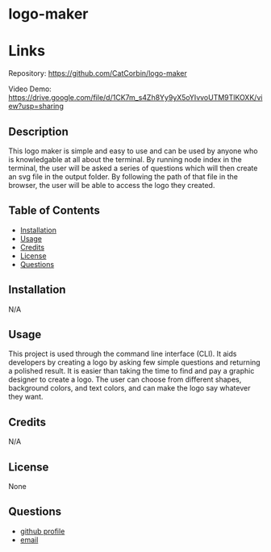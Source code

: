 # logo-maker

# Links

Repository:
https://github.com/CatCorbin/logo-maker

Video Demo:
https://drive.google.com/file/d/1CK7m_s4Zh8Yy9yX5oYIvvoUTM9TlKOXK/view?usp=sharing


## Description

This logo maker is simple and easy to use and can be used by anyone who is knowledgable at all about the terminal. By running node index in the terminal, the user will be asked a series of questions which will then create an svg file in the output folder. By following the path of that file in the browser, the user will be able to access the logo they created.

## Table of Contents

- [Installation](#installation)
- [Usage](#usage)
- [Credits](#credits)
- [License](#license)
- [Questions](#questions)

## Installation

N/A

## Usage

 This project is used through the command line interface (CLI). It aids developers by creating a logo by asking few simple questions and returning a polished result. It is easier than taking the time to find and pay a graphic designer to create a logo. The user can choose from different shapes, background colors, and text colors, and can make the logo say whatever they want.

## Credits

N/A

## License

None

## Questions
<ul>
<li> <a href = "https://github.com/CatCorbin">github profile</a>
</li>
<li> <a href = "mailto:catcorbin0919@gmail.com">email </a> </li>
</li>